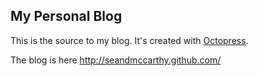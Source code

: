 ## My Personal Blog

This is the source to my blog. It's created with [Octopress](http://octopress.org/).

The blog is here http://seandmccarthy.github.com/

